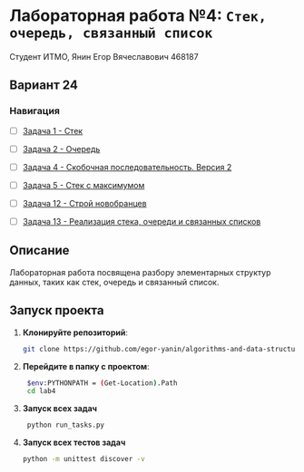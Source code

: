 # Лабораторная работа №4: `Стек, очередь, связанный список`

Студент ИТМО,  Янин Егор Вячеславович  468187
## Вариант 24
### Навигация

- [ ] [Задача 1 - Стек](https://github.com/egor-yanin/algorithms-and-data-structures/tree/main/lab4/task1)
- [ ] [Задача 2 - Очередь](https://github.com/egor-yanin/algorithms-and-data-structures/tree/main/lab4/task2)
- [ ] [Задача 4 - Скобочная последовательность. Версия 2](https://github.com/egor-yanin/algorithms-and-data-structures/tree/main/lab4/task4)
- [ ] [Задача 5 - Стек с максимумом](https://github.com/egor-yanin/algorithms-and-data-structures/tree/main/lab4/task5)
- [ ] [Задача 12 - Строй новобранцев](https://github.com/egor-yanin/algorithms-and-data-structures/tree/main/lab4/task12)
- [ ] [Задача 13 - Реализация стека, очереди и связанных списков](https://github.com/egor-yanin/algorithms-and-data-structures/tree/main/lab4/task13)


## Описание
Лабораторная работа посвящена разбору элементарных структур данных, таких как стек, очередь и связанный список.

## Запуск проекта
1. **Клонируйте репозиторий**:
   ```bash
   git clone https://github.com/egor-yanin/algorithms-and-data-structures.git
   ```
2. **Перейдите в папку с проектом**:
   ```bash
    $env:PYTHONPATH = (Get-Location).Path
    cd lab4
   ```
3. **Запуск всех задач**
   ```bash
    python run_tasks.py
   ```

4. **Запуск всех  тестов задач**
   ```bash
   python -m unittest discover -v
   ```